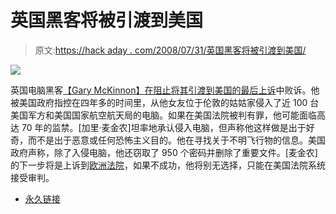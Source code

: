 # 英国黑客将被引渡到美国

> 原文:[https://hack aday . com/2008/07/31/英国黑客将被引渡到美国/](https://hackaday.com/2008/07/31/british-hacker-to-be-extradited-to-us/)

![](../Images/875c9be2e5d278ec8fcc551b172b56bb.png)

英国电脑黑客[【Gary McKinnon】在阻止将其引渡到美国的最后上诉](http://www.telegraph.co.uk/news/uknews/2473691/Computer-hacker-Gary-McKinnon-loses-US-extradition-battle-in-House-of-Lords.html)中败诉。他被美国政府指控在四年多的时间里，从他女友位于伦敦的姑姑家侵入了近 100 台美国军方和美国国家航空航天局的电脑。如果在美国法院被判有罪，他可能面临高达 70 年的监禁。[加里·麦金农]坦率地承认侵入电脑，但声称他这样做是出于好奇，而不是出于恶意或任何恐怖主义目的。他在寻找关于不明飞行物的信息。美国政府声称，除了入侵电脑，他还窃取了 950 个密码并删除了重要文件。[麦金农]的下一步将是上诉到[欧洲法院](http://curia.europa.eu/)，如果不成功，他将别无选择，只能在美国法院系统接受审判。

*   [永久链接](http://www.telegraph.co.uk/news/uknews/2473691/Computer-hacker-Gary-McKinnon-loses-US-extradition-battle-in-House-of-Lords.html)